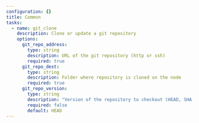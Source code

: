 ```yaml
---
configuration: {}
title: Common
tasks: 
  - name: git_clone
    description: Clone or update a git repository
    options:
      git_repo_address:
        type: string  
        description: URL of the git repository (http or ssh)
        required: true
      git_repo_dest:
        type: string
        description: Folder where repository is cloned on the node
        required: true
      git_repo_version:
        type: string
        description: "Version of the repository to checkout (HEAD, SHA-1, branch or tag name)"
        required: false
        default: HEAD
---
```

